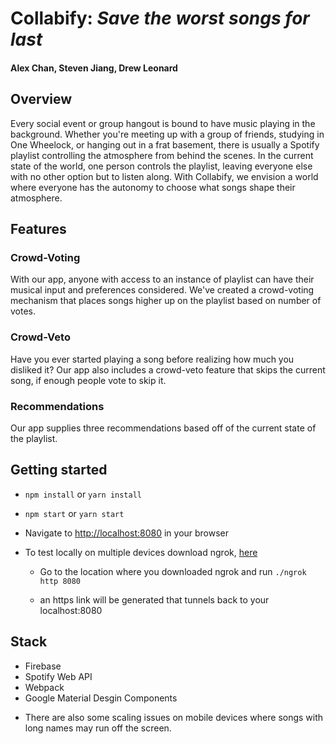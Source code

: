 # Collabify: _Save the worst songs for last_

#### Alex Chan, Steven Jiang, Drew Leonard

## Overview

Every social event or group hangout is bound to have music playing in the background. Whether you're meeting up with a group of friends, studying in One Wheelock, or hanging out in a frat basement, there is usually a Spotify playlist controlling the atmosphere from behind the scenes. In the current state of the world, one person controls the playlist, leaving everyone else with no other option but to listen along. With Collabify, we envision a world where everyone has the autonomy to choose what songs shape their atmosphere.

## Features

### Crowd-Voting

With our app, anyone with access to an instance of playlist can have their musical input and preferences considered. We've created a crowd-voting mechanism that places songs higher up on the playlist based on number of votes.

### Crowd-Veto
Have you ever started playing a song before realizing how much you disliked it? Our app also includes a crowd-veto feature that skips the current song, if enough people vote to skip it.

### Recommendations
Our app supplies three recommendations based off of the current state of the playlist.

## Getting started
- `npm install` or `yarn install`

- `npm start` or `yarn start`

- Navigate to [http://localhost:8080](http://localhost:8080) in your browser

- To test locally on multiple devices download ngrok, [here](https://ngrok.com/download)

	- Go to the location where you downloaded ngrok and run `./ngrok http 8080`

	- an https link will be generated that tunnels back to your localhost:8080

## Stack
* Firebase
* Spotify Web API
* Webpack
* Google Material Desgin Components



- There are also some scaling issues on mobile devices where songs with long names may run off the screen.
